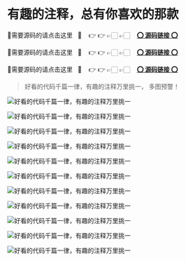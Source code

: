 # 有趣的注释，总有你喜欢的那款

需要源码的请点击这里 &nbsp; 💢  &nbsp;&nbsp;️ 👉 👉 👉🏻 👉🏻  &nbsp;&nbsp; [__⭕ 源码链接 ⭕__](./hehe.js)

需要源码的请点击这里 &nbsp; 💢  &nbsp;&nbsp;️ 👉 👉 👉🏻 👉🏻  &nbsp;&nbsp; [__⭕ 源码链接 ⭕__](./hehe.js)

需要源码的请点击这里 &nbsp; 💢  &nbsp;&nbsp;️ 👉 👉 👉🏻 👉🏻  &nbsp;&nbsp; [__⭕ 源码链接 ⭕__](./hehe.js)

> 好看的代码千篇一律，有趣的注释万里挑一， 多图预警！



![好看的代码千篇一律，有趣的注释万里挑一](../resource/img/hehe/h1.png)

![好看的代码千篇一律，有趣的注释万里挑一](../resource/img/hehe/h2.png)

![好看的代码千篇一律，有趣的注释万里挑一](../resource/img/hehe/h3.png)

![好看的代码千篇一律，有趣的注释万里挑一](../resource/img/hehe/h4.png)

![好看的代码千篇一律，有趣的注释万里挑一](../resource/img/hehe/h5.png)

![好看的代码千篇一律，有趣的注释万里挑一](../resource/img/hehe/h6.png)

![好看的代码千篇一律，有趣的注释万里挑一](../resource/img/hehe/h7.png)

![好看的代码千篇一律，有趣的注释万里挑一](../resource/img/hehe/h8.png)

![好看的代码千篇一律，有趣的注释万里挑一](../resource/img/hehe/h9.png)

![好看的代码千篇一律，有趣的注释万里挑一](../resource/img/hehe/h10.png)

![好看的代码千篇一律，有趣的注释万里挑一](../resource/img/hehe/h11.png)
